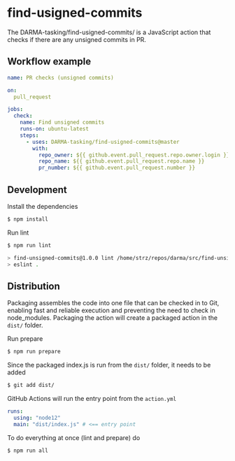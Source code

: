 # find-usigned-commits

The DARMA-tasking/find-usigned-commits/ is a JavaScript action that checks if there are any unsigned commits in PR.

## Workflow example

```yml
name: PR checks (unsigned commits)

on:
  pull_request

jobs:
  check:
    name: Find unsigned commits
    runs-on: ubuntu-latest
    steps:
      - uses: DARMA-tasking/find-usigned-commits@master
        with:
          repo_owner: ${{ github.event.pull_request.repo.owner.login }}
          repo_name: ${{ github.event.pull_request.repo.name }}
          pr_number: ${{ github.event.pull_request.number }}
```

## Development

Install the dependencies

```bash
$ npm install
```

Run lint

```bash
$ npm run lint

> find-unsigned-commits@1.0.0 lint /home/strz/repos/darma/src/find-unsigned-commits
> eslint .
```

## Distribution

Packaging assembles the code into one file that can be checked in to Git, enabling fast and reliable execution and preventing the need to check in node_modules. Packaging the action will create a packaged action in the `dist/` folder.

Run prepare

```bash
$ npm run prepare
```

Since the packaged index.js is run from the `dist/` folder, it needs to be added

```bash
$ git add dist/
```

GitHub Actions will run the entry point from the `action.yml`

```yml
runs:
  using: "node12"
  main: "dist/index.js" # <== entry point
```

To do everything at once (lint and prepare) do

```bash
$ npm run all
```
